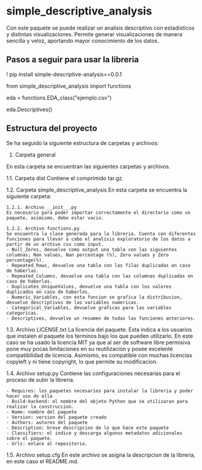 # simple_descriptive_analysis

Con este paquete se puede realizar un analisis descriptivo con estadisticos y distintas visualizaciones. Permite generar visualizaciones de manera sencilla y veloz, aportando mayor conocimiento de los datos.

## Pasos a seguir para usar la libreria

! pip install simple-descriptive-analysis==0.0.1

from simple_descriptive_analysis import functions

eda = functions.EDA_class("ejemplo.csv")

eda.Descriptives()

## Estructura del proyecto 

Se ha seguido la siguiente estructura de carpetas y archivos:

1. Carpeta general

En esta carpeta se encuentran las siguientes carpetas y archivos.
 
  1.1. Carpeta dist
  Contiene el comprimido tar.gz.

  1.2. Carpeta simple_descriptive_analysis
  En esta carpeta se encuentra la siguiente carpeta:

	1.2.1. Archivo __init__.py
	Es necesario para poder importar correctamente el directorio como un paquete, asimismo, debe estar vacio.

	1.2.2. Archivo functions.py
	Se encuentra la clase generada para la libreria. Cuenta con diferentes funciones para llevar a cabo el analisis exploratorio de los datos a partir de un archivo csv como input.
	- Null_Zeros, devuelve como output una tabla con las siguientes columnas; Nan values, Nan percentage (%), Zero values y Zero percentage(%). 
	- Repeated_Rows, devuelve una tabla con las filas duplicadas en caso de haberlas.
	- Repeated_Columns, devuelve una tabla con las columnas duplicadas en caso de haberlas.
	- Duplicates_UniqueValues, devuelve una tabla con los valores duplicados en caso de haberlos.
	- Numeric_Variables, con esta funcion se grafica la distribucion, devuelve descriptivos de las variables numericas.
	- Categorical_Variables, devuelve graficas para las variables categoricas.
	- Descriptives, devuelve un resumen de todas las funciones anteriores.

  1.3. Archivo LICENSE.txt
  La licencia del paquete. Esta indica a los usuarios que instalen el paquete los terminos bajo los que pueden utilizarlo. En este caso se ha usado la licencia MIT ya que al ser de software libre permisiva pone muy pocas limitaciones en su reutilizacion y posee excelente compatibilidad de licencia. Asimismo, es compatible con muchas licencias copyleft y ni tiene copyright, lo que permite su modificacion.

  1.4. Archivo setup.py
  Contiene las configuraciones necesarias para el proceso de subir la libreria. 
	
    - Requires: los paquetes necesarios para instalar la libreria y poder hacer uso de ella
    - Build-backend: el nombre del objeto Python que se utilizaran para realizar la construccion.
    - Name: nombre del paquete
    - Version: version del paquete creado
    - Authors: autores del paquete
    - Description: breve descripcion de lo que hace este paquete
    - Classifiers: el indice y descarga algunos metadatos adicionales sobre el paquete.
    - Urls: enlace al repositorio.

  1.5. Archivo setup.cfg
  En este archivo se asigna la descripcion de la libreria, en este caso el README.md.